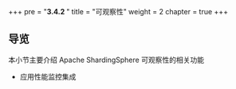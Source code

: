 +++
pre = "<b>3.4.2 </b>"
title = "可观察性"
weight = 2
chapter = true
+++

## 导览

本小节主要介绍 Apache ShardingSphere 可观察性的相关功能

* 应用性能监控集成
